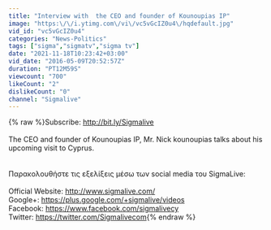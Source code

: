 ```yaml
---
title: "Interview with  the CEO and founder of Kounoupias IP"
image: "https:\/\/i.ytimg.com\/vi\/vc5vGcIZ0u4\/hqdefault.jpg"
vid_id: "vc5vGcIZ0u4"
categories: "News-Politics"
tags: ["sigma","sigmatv","sigma tv"]
date: "2021-11-18T10:23:42+03:00"
vid_date: "2016-05-09T20:52:57Z"
duration: "PT12M59S"
viewcount: "700"
likeCount: "2"
dislikeCount: "0"
channel: "Sigmalive"
---
```

{% raw %}Subscribe: <a rel="nofollow" target="blank" href="http://bit.ly/Sigmalive">http://bit.ly/Sigmalive</a><br /><br />The CEO and founder of Kounoupias IP, Mr. Nick kounoupias talks about his upcoming visit to Cyprus.<br /><br /><br />Παρακολουθήστε τις εξελίξεις μέσω των social media του SigmaLive:<br /><br />Official Website: <a rel="nofollow" target="blank" href="http://www.sigmalive.com/">http://www.sigmalive.com/</a><br />Google+: <a rel="nofollow" target="blank" href="https://plus.google.com/+sigmalive/videos">https://plus.google.com/+sigmalive/videos</a><br />Facebook: <a rel="nofollow" target="blank" href="https://www.facebook.com/sigmalivecy">https://www.facebook.com/sigmalivecy</a><br />Twitter: <a rel="nofollow" target="blank" href="https://twitter.com/Sigmalivecom">https://twitter.com/Sigmalivecom</a>{% endraw %}
